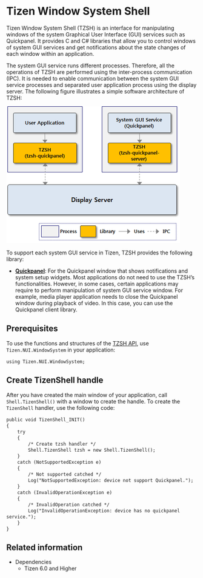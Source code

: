 # Tizen Window System Shell
Tizen Window System Shell (TZSH) is an interface for manipulating windows of the system Graphical User Interface (GUI) services such as Quickpanel. It provides C and C# libraries that allow you to control windows of system GUI services and get notifications about the state changes of each window within an application.

The system GUI service runs different processes. Therefore, all the operations of TZSH are performed using the inter-process communication (IPC). It is needed to enable communication between the system GUI service processes and separated user application process using the display server. The following figure illustrates a simple software architecture of TZSH:

![Layer diagram for the Tizen window system shell](./media/tzsh_arch.png)

To support each system GUI service in Tizen, TZSH provides the following library:
* **[Quickpanel](./quickpanelclient.md)**: For the Quickpanel window that shows notifications and system setup widgets.
Most applications do not need to use the TZSH’s functionalities. However, in some cases, certain applications may require to perform manipulation of system GUI service window. For example, media player application needs to close the Quickpanel window during playback of video. In this case, you can use the Quickpanel client library.

## Prerequisites
To use the functions and structures of the [TZSH API](https://samsung.github.io/TizenFX/latest/api/Tizen.NUI.WindowSystem.Shell.TizenShell.html), use `Tizen.NUI.WindowSystem` in your application:
```
using Tizen.NUI.WindowSystem;
```

## Create TizenShell handle
After you have created the main window of your application, call `Shell.TizenShell()` with a window to create the handle. To create the `TizenShell` handler, use the following code:
```
public void TizenShell_INIT()
{
    try
    {
        /* Create tzsh handler */
        Shell.TizenShell tzsh = new Shell.TizenShell();
    }
    catch (NotSupportedException e)
    {
        /* Not supported catched */
        Log("NotSupportedException: device not support Quickpanel.");
    }
    catch (InvalidOperationException e)
    {
        /* InvalidOperation catched */
        Log("InvalidOperationException: device has no quickpanel service.");
    }
}
```

## Related information
- Dependencies
  - Tizen 6.0 and Higher
